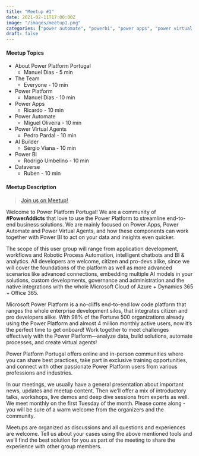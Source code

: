 ```yaml
---
title: "Meetup #1"
date: 2021-02-11T17:00:00Z
image: "/images/meetup1.png"
categories: ["power automate", "powerbi", "power apps", "power virtual agents"]
draft: false
---
```


#### Meetup Topics

* About Power Platform Portugal 
  * Manuel Dias - 5 min
* The Team 
  * Everyone - 10 min
* Power Platform 
  * Manuel Dias - 10 min
* Power Apps
  * Ricardo - 10 min
* Power Automate
  * Miguel Oliveira - 10 min
* Power Virtual Agents
  * Pedro Pardal - 10 min
* AI Builder
  * Sérgio Viana - 10 min
* Power BI
  * Rodrigo Umbelino - 10 min
* Dataverse
  * Ruben - 10 min

#### Meetup Description

> [Join us on Meetup!](https://www.meetup.com/pt-BR/power_platform_portugal/)

Welcome to Power Platform Portugal! We are a community of **#PowerAddicts** that love to use the Power Platform to streamline end-to-end business solutions. We are mainly focused on Power Apps, Power Automate and Power Virtual Agents, and how these components can work together with Power BI to act on your data and insights even quicker.

The scope of this user group will range from application development, workflows and Robotic Process Automation, intelligent chatbots and BI & analytics. All developers are welcome, citizen and pro-devs alike, since we will cover the foundations of the platform as well as more advanced scenarios like advanced connections, embedding multiple AI models in your solutions, custom developments, governance and administration and the native integrations with the whole Microsoft Cloud of Azure + Dynamics 365 + Office 365.

Microsoft Power Platform is a no-cliffs end-to-end low code platform that ranges the whole enterprise development silos, that integrates citizen and pro developers alike. With 98% of the Fortune 500 organizations already using the Power Platform and almost 4 million monthly active users, now it’s the perfect time to get onboard! Work together to meet challenges effectively with the Power Platform—analyze data, build solutions, automate processes, and create virtual agents!

Power Platform Portugal offers online and in-person communities where you can share best practices, take part in exclusive training opportunities, and connect with other passionate Power Platform users from various professions and industries.

In our meetings, we usually have a general presentation about important news, updates and meetup content. Then we’ll offer a mix of introductory talks, workshops, live demos and deep dive sessions from experts as well. We meet monthly on the first Tuesday of the month. Please come along - you will be sure of a warm welcome from the organizers and the community.

Meetups are organized as discussions and all questions and experiences are welcome. Tell us about your cases using the above mentioned tools and we’ll find the best solution for you as part of the meeting to share the experience with other group members.